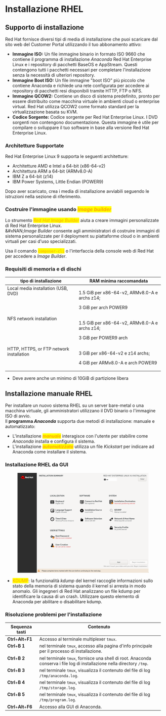 # Installazione RHEL

## Supporto di installazione

Red Hat fornisce diversi tipi di media di installazione che puoi scaricare dal sito web del Customer Portal utilizzando il tuo abbonamento attivo:

* **Immagine ISO:** Un file immagine binario in formato ISO 9660 che contiene il programma di installazione _Anaconda_ Red Hat Enterprise Linux e i repository di pacchetti BaseOS e AppStream. Questi contengono tutti i pacchetti necessari per completare l'installazione senza la necessità di ulteriori repository.
* **Immagine Boot ISO:** Un file immagine "boot ISO" più piccolo che contiene Anaconda e richiede una rete configurata per accedere ai repository di pacchetti resi disponibili tramite HTTP, FTP o NFS.
* **Immagine QCOW2:** Contiene un disco di sistema predefinito, pronto per essere distribuito come macchina virtuale in ambienti cloud o enterprise virtual. Red Hat utilizza QCOW2 come formato standard per la virtualizzazione basata su KVM.
* **Codice Sorgente:** Codice sorgente per Red Hat Enterprise Linux. I DVD sorgenti non contengono documentazione. Questa immagine è utile per compilare o sviluppare il tuo software in base alla versione Red Hat Enterprise Linux.

### Architetture Supportate

Red Hat Enterprise Linux 9 supporta le seguenti architetture:

* Architetture AMD e Intel a 64-bit (x86-64-v2)
* Architettura ARM a 64-bit (ARMv8.0-A)
* IBM Z a 64-bit (z14)
* IBM Power Systems, Little Endian (POWER9)

Dopo aver scaricato, crea i media di installazione avviabili seguendo le istruzioni nella sezione di riferimento.

### Costruire l'immagine usando _<mark style="color:orange;">Image builder</mark>_

Lo strumento _<mark style="color:orange;">Red Hat Image Builder</mark>_ aiuta a creare immagini personalizzate di Red Hat Enterprise Linux. \
&#xNAN;_&#x49;mage Builder_ consente agli amministratori di costruire immagini di sistema personalizzate per il deployment su piattaforme cloud o in ambienti virtuali per casi d'uso specializzati.&#x20;

Usa il comando <mark style="color:orange;">`composer-cli`</mark> o l'interfaccia della console web di Red Hat per accedere a _Image Builder_.

### Requisiti di memoria e di dischi

<table><thead><tr><th valign="top">tipo di installazione</th><th valign="top">RAM minima raccomandata</th></tr></thead><tbody><tr><td valign="top">Local media installation (USB, DVD)</td><td valign="top"><p>1.5 GiB per x86-64-v2, ARMv8.0-A e archs z14;</p><p>3 GiB per arch POWER9</p></td></tr><tr><td valign="top">NFS network installation</td><td valign="top"><p>1.5 GiB per x86-64-v2, ARMv8.0-A e archs z14;</p><p>3 GiB per POWER9 arch</p></td></tr><tr><td valign="top">HTTP, HTTPS, or FTP network installation</td><td valign="top"><p>3 GiB per x86-64-v2 e z14 archs;</p><p>4 GiB per ARMv8.0-A e arch POWER9</p></td></tr></tbody></table>

* Deve avere anche un minimo di 10GiB di partizione libera

## Installazione manuale RHEL

Per installare un nuovo sistema RHEL su un server bare-metal o una macchina virtuale, gli amministratori utilizzano il DVD binario o l'immagine ISO di avvio. \
Il **programma&#x20;**_**Anaconda**_ supporta due metodi di installazione: manuale e automatizzato:

* L'installazione _<mark style="color:orange;">**manuale**</mark>_ interagisce con l'utente per stabilire come _Anaconda_ installa e configura il sistema.&#x20;
* L'installazione _<mark style="color:orange;">**automatizzata**</mark>_ utilizza un file _Kickstart_ per indicare ad Anaconda come installare il sistema.

### Installazione RHEL da GUI

<figure><img src=".gitbook/assets/image.png" alt=""><figcaption></figcaption></figure>

* <mark style="color:orange;">KDUMP</mark>: la funzionalità _kdump_ del kernel raccoglie informazioni sullo stato della memoria di sistema quando il kernel si arresta in modo anomalo. Gli ingegneri di Red Hat analizzano un file kdump per identificare la causa di un crash. Utilizzare questo elemento di Anaconda per abilitare o disabilitare kdump.

### Risoluzione problemi per l'installazione

<table><thead><tr><th valign="top">Sequenza tasti</th><th valign="top">Contenuto</th></tr></thead><tbody><tr><td valign="top"><strong>Ctrl</strong>+<strong>Alt</strong>+<strong>F1</strong></td><td valign="top">Accesso al terminale multiplexer <code>tmux</code>.</td></tr><tr><td valign="top"><strong>Ctrl</strong>+<strong>B</strong> <strong>1</strong></td><td valign="top">nel terminale <code>tmux</code>, accesso alla pagina d'info principale per il processo di installazione.</td></tr><tr><td valign="top"><strong>Ctrl</strong>+<strong>B</strong> <strong>2</strong></td><td valign="top">nel terminale <code>tmux</code>, fornisce una shell di root. Anaconda conserva i file log di installazione nella directory <code>/tmp</code>.</td></tr><tr><td valign="top"><strong>Ctrl</strong>+<strong>B</strong> <strong>3</strong></td><td valign="top">nel terminale <code>tmux</code>, visualizza il contenuto del file di log <code>/tmp/anaconda.log</code>.</td></tr><tr><td valign="top"><strong>Ctrl</strong>+<strong>B</strong> <strong>4</strong></td><td valign="top">nel terminale <code>tmux</code>, visualizza il contenuto del file di log <code>/tmp/storage.log</code>.</td></tr><tr><td valign="top"><strong>Ctrl</strong>+<strong>B</strong> <strong>5</strong></td><td valign="top">nel terminale <code>tmux</code>, visualizza il contenuto del file di log <code>/tmp/program.log</code>.</td></tr><tr><td valign="top"><strong>Ctrl</strong>+<strong>Alt</strong>+<strong>F6</strong></td><td valign="top">Accesso alla GUI di Anaconda.</td></tr></tbody></table>

